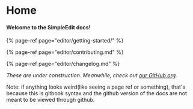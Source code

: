 # Home

#### Welcome to the SimpleEdit docs!

{% page-ref page="editor/getting-started/" %}

{% page-ref page="editor/contributing.md" %}

{% page-ref page="editor/changelog.md" %}

_These are under construction. Meanwhile, check out_ [_our GitHub org_](https://github.com/SimpleEdit)_._


Note: if anything looks weird(like seeing a page ref or something), that's because this is gitbook syntax and the github version of the docs are not meant to be viewed through github.

